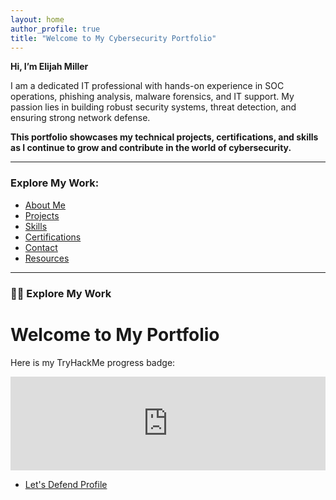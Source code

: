 ```yaml
---
layout: home
author_profile: true
title: "Welcome to My Cybersecurity Portfolio"
---
```


**Hi, I’m Elijah Miller** 

I am a dedicated IT professional with hands-on experience in SOC operations, phishing analysis, malware forensics, and IT support. My passion lies in building robust security systems, threat detection, and ensuring strong network defense. 

**This portfolio showcases my technical projects, certifications, and skills as I continue to grow and contribute in the world of cybersecurity.**

---

### Explore My Work:
- [About Me](about)
- [Projects](projects)
- [Skills](skills)
- [Certifications](certifications)
- [Contact](contact)
- [Resources](resources)

---

### 👨‍💻 Explore My Work

<!DOCTYPE html>
<html lang="en">
<head>
    <meta charset="UTF-8">
    <meta name="viewport" content="width=device-width, initial-scale=1.0">
    <title>My Portfolio</title>
</head>
<body>
    <h1>Welcome to My Portfolio</h1>
    <p>Here is my TryHackMe progress badge:</p>
    <iframe src="https://tryhackme.com/api/v2/badges/public-profile?userPublicId=1559492" style="border:none; width:100%; height:150px;"></iframe>
</body>
</html>

- [Let's Defend Profile](https://app.letsdefend.io/user/elijah_miller716)  
